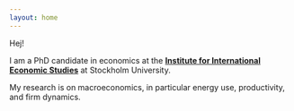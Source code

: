 ```yaml
---
layout: home 
---
```


Hej!

I am a PhD candidate in economics at the [**Institute for International Economic Studies**](https://www.su.se/institute-for-international-economic-studies/) at Stockholm University.

My research is on macroeconomics, in particular energy use, productivity, and firm dynamics.
